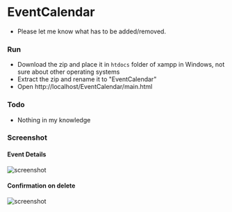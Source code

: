 # EventCalendar
* Please let me know what has to be added/removed.
### Run
* Download the zip and place it in ```htdocs``` folder of xampp in Windows, not sure about other operating systems
* Extract the zip and rename it to "EventCalendar"
* Open http://localhost/EventCalendar/main.html
### Todo
* Nothing in my knowledge
### Screenshot
#### Event Details
![screenshot](https://raw.githubusercontent.com/VarunV-007/EventCalendar/master/screenshots/ss1.png)
#### Confirmation on delete
![screenshot](https://raw.githubusercontent.com/VarunV-007/EventCalendar/master/screenshots/ss2.png)